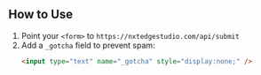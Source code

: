 ## How to Use

1. Point your `<form>` to `https://nxtedgestudio.com/api/submit`
2. Add a `_gotcha` field to prevent spam:
   ```html
   <input type="text" name="_gotcha" style="display:none;" />

